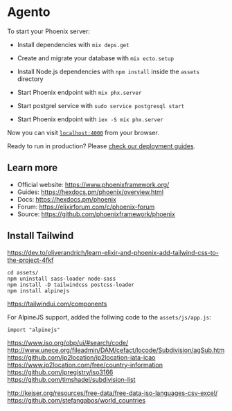 # Agento

To start your Phoenix server:

  * Install dependencies with `mix deps.get`
  * Create and migrate your database with `mix ecto.setup`
  * Install Node.js dependencies with `npm install` inside the `assets` directory
  * Start Phoenix endpoint with `mix phx.server`

  * Start postgrel service with `sudo service postgresql start`
  * Start Phoenix endpoint with `iex -S mix phx.server`
  

Now you can visit [`localhost:4000`](http://localhost:4000) from your browser.

Ready to run in production? Please [check our deployment guides](https://hexdocs.pm/phoenix/deployment.html).

## Learn more

  * Official website: https://www.phoenixframework.org/
  * Guides: https://hexdocs.pm/phoenix/overview.html
  * Docs: https://hexdocs.pm/phoenix
  * Forum: https://elixirforum.com/c/phoenix-forum
  * Source: https://github.com/phoenixframework/phoenix

## Install Tailwind

https://dev.to/oliverandrich/learn-elixir-and-phoenix-add-tailwind-css-to-the-project-4fkf

```
cd assets/
npm uninstall sass-loader node-sass
npm install -D tailwindcss postcss-loader
npm install alpinejs
```

https://tailwindui.com/components

For AlpineJS support, added the follwing code to the `assets/js/app.js`:

```
import "alpinejs"
```

https://www.iso.org/obp/ui/#search/code/
http://www.unece.org/fileadmin/DAM/cefact/locode/Subdivision/agSub.htm
https://github.com/ip2location/ip2location-iata-icao
https://www.ip2location.com/free/country-information
https://github.com/ipregistry/iso3166
https://github.com/timshadel/subdivision-list

http://kejser.org/resources/free-data/free-data-iso-languages-csv-excel/
https://github.com/stefangabos/world_countries
